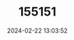 ---
title: "155151"
category: "Apogon rubrimacula"
draft: false
date: 2024-02-22 13:03:52
languages:
  English: ["Orangespot Cardinalfish"]
---